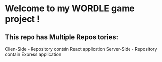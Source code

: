 # Welcome to my WORDLE game project !

## This repo has Multiple Repositories:

Clien-Side - Repository contain React application
Server-Side - Repository contain Express application



